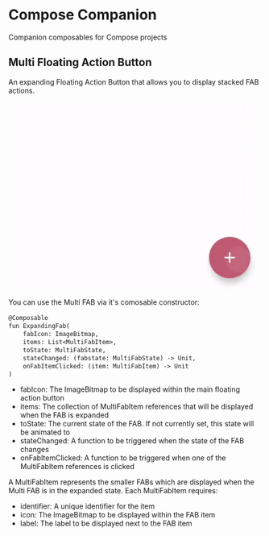 # Compose Companion

Companion composables for Compose projects

## Multi Floating Action Button

An expanding Floating Action Button that allows you to display stacked FAB actions.

![Multi-FAB](art/fab.gif)

You can use the Multi FAB via it's comosable constructor:

    @Composable
    fun ExpandingFab(
        fabIcon: ImageBitmap,
        items: List<MultiFabItem>,
        toState: MultiFabState,
        stateChanged: (fabstate: MultiFabState) -> Unit,
        onFabItemClicked: (item: MultiFabItem) -> Unit
    )
    
- fabIcon: The ImageBitmap to be displayed within the main floating action button
- items: The collection of MultiFabItem references that will be displayed when the FAB is expanded
- toState: The current state of the FAB. If not currently set, this state will be animated to
- stateChanged: A function to be triggered when the state of the FAB changes
- onFabItemClicked: A function to be triggered when one of the MultiFabItem references is clicked

A MultiFabItem represents the smaller FABs which are displayed when the Multi FAB is in the expanded state. Each MultiFabItem requires:

- identifier: A unique identifier for the item
- icon: The ImageBitmap to be displayed within the FAB item
- label: The label to be displayed next to the FAB item
